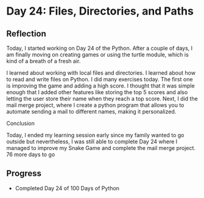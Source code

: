 # Day 24: Files, Directories, and Paths
## Reflection
  Today, I started working on Day 24 of the Python. After a couple of days, I am finally moving on creating games or using the turtle module, which is kind of a breath of a fresh air.
  
  I learned about working with local files and directories. I learned about how to read and write files on Python. I did many exercises today. The first one is improving the game and adding a high score. I thought that it was simple enough that I added other features like storing the top 5 scores and also letting the user store their name when they reach a top score. Next, I did the mail merge project, where I create a python program that allows you to automate sending a mail to different names, making it personalized.
  
  Conclusion

  Today, I ended my learning session early since my family wanted to go outside but nevertheless, I was still able to complete Day 24 where I managed to improve my Snake Game and complete the mail merge project. 76 more days to go
  
  ## Progress
  - Completed Day 24 of 100 Days of Python
